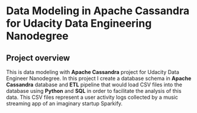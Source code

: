 # Data Modeling in Apache Cassandra for Udacity Data Engineering Nanodegree

## Project overview
This is data modeling with **Apache Cassandra** project for Udacity Data Engineer Nanodegree. In this project I create a database schema in **Apache Cassandra** database and **ETL** pipeline that would load CSV files into the database using **Python** and **SQL** in order to facilitate the analysis of this data. This CSV files represent a user activity logs collected by a music streaming app of an imaginary startup Sparkify.

